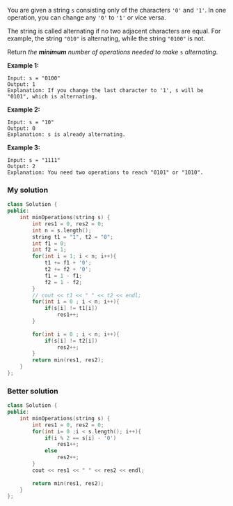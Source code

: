 You are given a string `s` consisting only of the characters `'0'` and `'1'`. In one operation, you can change any `'0'` to `'1'` or vice versa.

The string is called alternating if no two adjacent characters are equal. For example, the string `"010"` is alternating, while the string `"0100"` is not.

Return *the **minimum** number of operations needed to make* `s` *alternating*.

 

**Example 1:**

```
Input: s = "0100"
Output: 1
Explanation: If you change the last character to '1', s will be "0101", which is alternating.
```

**Example 2:**

```
Input: s = "10"
Output: 0
Explanation: s is already alternating.
```

**Example 3:**

```
Input: s = "1111"
Output: 2
Explanation: You need two operations to reach "0101" or "1010".
```





### My solution

```c++
class Solution {
public:
    int minOperations(string s) {
        int res1 = 0, res2 = 0;
        int n = s.length();
        string t1 = "1", t2 = "0";
        int f1 = 0;
        int f2 = 1;
        for(int i = 1; i < n; i++){
            t1 += f1 + '0';
            t2 += f2 + '0';
            f1 = 1 - f1;
            f2 = 1 - f2;
        }
        // cout << t1 << " " << t2 << endl;
        for(int i = 0 ; i < n; i++){
            if(s[i] != t1[i])
                res1++; 
        }
        
        for(int i = 0 ; i < n; i++){
            if(s[i] != t2[i])
                res2++; 
        }
        return min(res1, res2);
    }
};
```



### Better solution

```c++
class Solution {
public:
    int minOperations(string s) {
        int res1 = 0, res2 = 0;
        for(int i= 0 ;i < s.length(); i++){
            if(i % 2 == s[i] - '0')
                res1++;
            else
                res2++;
        }
        cout << res1 << " " << res2 << endl;
        
        return min(res1, res2);
    }
};
```

